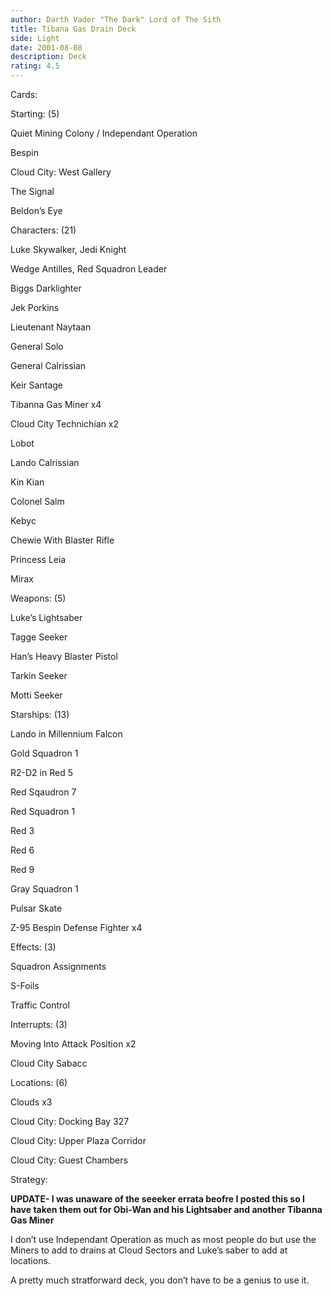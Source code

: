 ```yaml
---
author: Darth Vader "The Dark" Lord of The Sith
title: Tibana Gas Drain Deck
side: Light
date: 2001-08-08
description: Deck
rating: 4.5
---
```

Cards: 

Starting: (5)
Quiet Mining Colony / Independant Operation
Bespin
Cloud City: West Gallery
The Signal
Beldon’s Eye

Characters: (21)
Luke Skywalker, Jedi Knight
Wedge Antilles, Red Squadron Leader
Biggs Darklighter
Jek Porkins
Lieutenant Naytaan
General Solo
General Calrissian
Keir Santage
Tibanna Gas Miner x4
Cloud City Technichian x2
Lobot
Lando Calrissian
Kin Kian
Colonel Salm
Kebyc
Chewie With Blaster Rifle
Princess Leia
Mirax

Weapons: (5)
Luke’s Lightsaber
Tagge Seeker
Han’s Heavy Blaster Pistol
Tarkin Seeker
Motti Seeker

Starships: (13)
Lando in Millennium Falcon
Gold Squadron 1
R2-D2 in Red 5
Red Sqaudron 7
Red Squadron 1
Red 3
Red 6
Red 9
Gray Squadron 1
Pulsar Skate
Z-95 Bespin Defense Fighter x4

Effects: (3)
Squadron Assignments
S-Foils
Traffic Control

Interrupts: (3)
Moving Into Attack Position x2
Cloud City Sabacc

Locations: (6)
Clouds x3
Cloud City: Docking Bay 327
Cloud City: Upper Plaza Corridor
Cloud City: Guest Chambers 

Strategy: 

****UPDATE- I was unaware  of the seeeker errata beofre I posted this so I have taken them out for Obi-Wan and his Lightsaber and another Tibanna Gas Miner****

I don’t use Independant Operation as much as most people do but use the Miners to add to drains at Cloud Sectors and Luke’s saber to add at locations. 

A pretty much stratforward deck, you don’t have to be a genius to use it.   